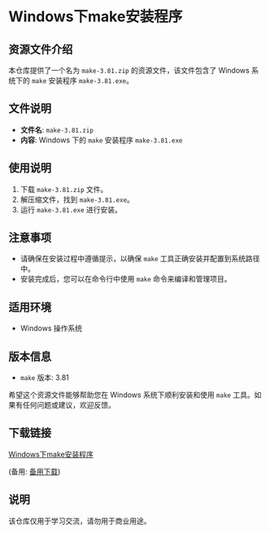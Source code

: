 # Windows下make安装程序

## 资源文件介绍

本仓库提供了一个名为 `make-3.81.zip` 的资源文件，该文件包含了 Windows 系统下的 `make` 安装程序 `make-3.81.exe`。

## 文件说明

- **文件名**: `make-3.81.zip`
- **内容**: Windows 下的 `make` 安装程序 `make-3.81.exe`

## 使用说明

1. 下载 `make-3.81.zip` 文件。
2. 解压缩文件，找到 `make-3.81.exe`。
3. 运行 `make-3.81.exe` 进行安装。

## 注意事项

- 请确保在安装过程中遵循提示，以确保 `make` 工具正确安装并配置到系统路径中。
- 安装完成后，您可以在命令行中使用 `make` 命令来编译和管理项目。

## 适用环境

- Windows 操作系统

## 版本信息

- `make` 版本: 3.81

希望这个资源文件能够帮助您在 Windows 系统下顺利安装和使用 `make` 工具。如果有任何问题或建议，欢迎反馈。

## 下载链接
[Windows下make安装程序](https://pan.quark.cn/s/992268e76e08) 

(备用: [备用下载](https://pan.baidu.com/s/1l3OeJMkOiUuhhuYrBWKqAQ?pwd=1234))

## 说明

该仓库仅用于学习交流，请勿用于商业用途。
